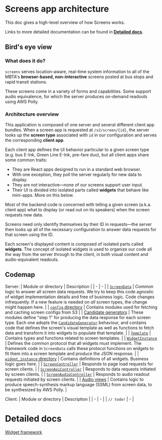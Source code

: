 # Screens app architecture

This doc gives a high-level overview of how Screens works.

Links to more detailed documentation can be found in [**Detailed docs**](#detailed-docs).

## Bird's eye view

### What does it do?

`screens` serves location-aware, real-time system information to all of the MBTA's **browser-based, non-interactive** screens posted at bus stops and rapid transit stations.

These screens come in a variety of forms and capabilities. Some support audio equivalence, for which the server produces on-demand readouts using AWS Polly.

### Architecture overview

This application is composed of one server and several different client app bundles. When a screen app is requested at `/v2/screen/{id}`, the server looks up the **screen type** associated with `id` in our configuration and serves the corresponding **client app**.

Each client app defines the UI behavior particular to a given screen type (e.g. bus E-Ink, Green Line E-Ink, pre-fare duo), but all client apps share some common traits:
- They are React apps designed to run in a standard web browser.
- With one exception, they poll the server regularly for new data to display.
- They are not interactive—none of our screens support user input.
- Their UI is divided into isolated parts called **widgets** that behave like mini-apps. More on this below.

Most of the backend code is concerned with telling a given screen (a.k.a. client app) what to display (or read out on its speakers) when the screen requests new data.

Screens need only identify themselves by their ID in requests—the server then looks up all of the necessary configuration to answer data requests for that screen using the ID.

Each screen's displayed content is composed of isolated parts called **widgets**. The concept of isolated widgets is used to organize our code all the way from the server through to the client, in both visual content and audio-equivalent readouts.

## Codemap

Server:
| Module or directory | Description |
| - | - |
| [`ScreenData`](/lib/screens/v2/screen_data.ex) | Common logic to answer all screen data requests. We try to keep this code agnostic of widget implementation details and free of business logic. Code changes infrequently. If a new feature is needed on _all_ screen types, the change might happen here. |
| [`config` directory](/lib/screens/config/) | Contains modules used for fetching and caching screen configs from S3 |
| [Candidate generators](/lib/screens/v2/candidate_generator/) | These modules define "step 1" for producing the data response for each screen type. Each one adopts the [`CandidateGenerator`](/lib/screens/v2/candidate_generator.ex) behaviour, and contains code that defines the screen's visual template as well as functions to fetch data and transform it into widgets to populate that template. |
| [`Template`](/lib/screens/v2/template.ex) | Contains types and functions related to screen templates.  |
| [`WidgetInstance`](/lib/screens/v2/widget_instance.ex) | Defines the common protocol that all widgets must implement. The framework code in `ScreenData` calls these protocol functions on widgets to fit them into a screen template and produce the JSON response. |
| [`widget_instance` directory](/lib/screens/v2/widget_instance/) | Contains definitions of all widgets. Business logic goes here. |
| [`ScreenController`](/lib/screens_web/controllers/v2/screen_controller.ex) | Responds to page load requests for screen clients. |
| [`ScreenApiController`](/lib/screens_web/controllers/v2/screen_api_controller.ex) | Responds to data requests initiated by screen clients. |
| [`ScreenAudioController`](/lib/screens_web/controllers/v2/audio_controller.ex) | Responds to audio readout requests initiated by screen clients. |
| [Audio views](/lib/screens_web/views/v2/audio/) | Contains logic to produce speech-synthesis markup language (SSML) from screen data, to be synthesized by AWS Polly. |

Client:
| Module or directory | Description |
| - | - |
| `// todo!` | - |


# Detailed docs

[Widget framework](/docs/architecture/widget_framework.md)
